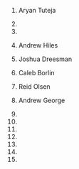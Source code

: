 1) Aryan Tuteja

2)

3)

4) Andrew Hiles

5) Joshua Dreesman

6) Caleb Borlin

7) Reid Olsen

8) Andrew George

9)

10)

11)

12)

13)

14)

15)


